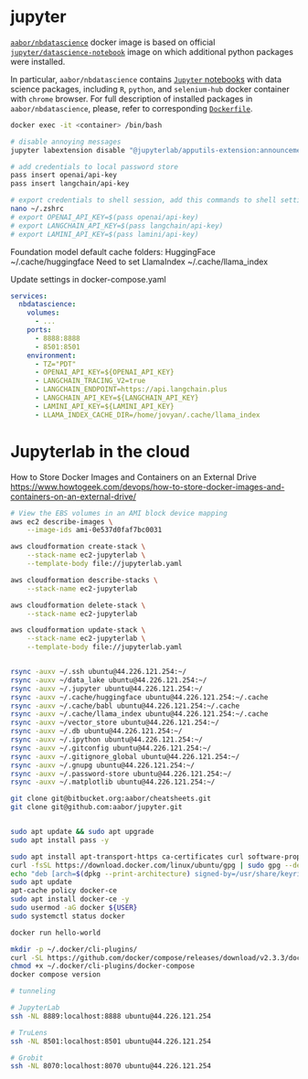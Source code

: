 # jupyter

[`aabor/nbdatascience`](https://cloud.docker.com/repository/docker/aabor/nbdatascience) docker image is based on official [`jupyter/datascience-notebook`](https://hub.docker.com/r/jupyter/datascience-notebook/) image on which additional python packages were installed. 

In particular, `aabor/nbdatascience` contains [`Jupyter` notebooks](https://jupyter.org/) with data science packages, including `R`, `python`, and `selenium-hub` docker container with `chrome` browser. For full description of installed packages in `aabor/nbdatascience`, please, refer to corresponding [`Dockerfile`](https://github.com/aabor/jupyter/blob/master/nbdatascience/Dockerfile).


```sh
docker exec -it <container> /bin/bash

# disable annoying messages
jupyter labextension disable "@jupyterlab/apputils-extension:announcements"
```

```sh
# add credentials to local password store
pass insert openai/api-key
pass insert langchain/api-key

# export credentials to shell session, add this commands to shell settings
nano ~/.zshrc
# export OPENAI_API_KEY=$(pass openai/api-key)
# export LANGCHAIN_API_KEY=$(pass langchain/api-key)
# export LAMINI_API_KEY=$(pass lamini/api-key)
```

Foundation model default cache folders:
HuggingFace ~/.cache/huggingface
Need to set LlamaIndex ~/.cache/llama_index

Update settings in docker-compose.yaml
```yaml
services:
  nbdatascience: 
    volumes:
      - ...
    ports:
      - 8888:8888
      - 8501:8501
    environment:
      - TZ="PDT"
      - OPENAI_API_KEY=${OPENAI_API_KEY}
      - LANGCHAIN_TRACING_V2=true
      - LANGCHAIN_ENDPOINT=https://api.langchain.plus
      - LANGCHAIN_API_KEY=${LANGCHAIN_API_KEY}
      - LAMINI_API_KEY=${LAMINI_API_KEY}
      - LLAMA_INDEX_CACHE_DIR=/home/jovyan/.cache/llama_index

```

# Jupyterlab in the cloud

How to Store Docker Images and Containers on an External Drive
https://www.howtogeek.com/devops/how-to-store-docker-images-and-containers-on-an-external-drive/

```sh
# View the EBS volumes in an AMI block device mapping
aws ec2 describe-images \
    --image-ids ami-0e537d0faf7bc0031

aws cloudformation create-stack \
    --stack-name ec2-jupyterlab \
    --template-body file://jupyterlab.yaml

aws cloudformation describe-stacks \
    --stack-name ec2-jupyterlab

aws cloudformation delete-stack \
    --stack-name ec2-jupyterlab

aws cloudformation update-stack \
    --stack-name ec2-jupyterlab \
    --template-body file://jupyterlab.yaml


rsync -auxv ~/.ssh ubuntu@44.226.121.254:~/
rsync -auxv ~/data_lake ubuntu@44.226.121.254:~/
rsync -auxv ~/.jupyter ubuntu@44.226.121.254:~/
rsync -auxv ~/.cache/huggingface ubuntu@44.226.121.254:~/.cache
rsync -auxv ~/.cache/babl ubuntu@44.226.121.254:~/.cache
rsync -auxv ~/.cache/llama_index ubuntu@44.226.121.254:~/.cache
rsync -auxv ~/vector_store ubuntu@44.226.121.254:~/
rsync -auxv ~/.db ubuntu@44.226.121.254:~/
rsync -auxv ~/.ipython ubuntu@44.226.121.254:~/
rsync -auxv ~/.gitconfig ubuntu@44.226.121.254:~/
rsync -auxv ~/.gitignore_global ubuntu@44.226.121.254:~/
rsync -auxv ~/.gnupg ubuntu@44.226.121.254:~/
rsync -auxv ~/.password-store ubuntu@44.226.121.254:~/
rsync -auxv ~/.matplotlib ubuntu@44.226.121.254:~/

git clone git@bitbucket.org:aabor/cheatsheets.git
git clone git@github.com:aabor/jupyter.git


sudo apt update && sudo apt upgrade
sudo apt install pass -y

sudo apt install apt-transport-https ca-certificates curl software-properties-common -y
curl -fsSL https://download.docker.com/linux/ubuntu/gpg | sudo gpg --dearmor -o /usr/share/keyrings/docker-archive-keyring.gpg
echo "deb [arch=$(dpkg --print-architecture) signed-by=/usr/share/keyrings/docker-archive-keyring.gpg] https://download.docker.com/linux/ubuntu $(lsb_release -cs) stable" | sudo tee /etc/apt/sources.list.d/docker.list > /dev/null
sudo apt update
apt-cache policy docker-ce
sudo apt install docker-ce -y
sudo usermod -aG docker ${USER}
sudo systemctl status docker

docker run hello-world

mkdir -p ~/.docker/cli-plugins/
curl -SL https://github.com/docker/compose/releases/download/v2.3.3/docker-compose-linux-x86_64 -o ~/.docker/cli-plugins/docker-compose
chmod +x ~/.docker/cli-plugins/docker-compose
docker compose version

# tunneling

# JupyterLab
ssh -NL 8889:localhost:8888 ubuntu@44.226.121.254

# TruLens
ssh -NL 8501:localhost:8501 ubuntu@44.226.121.254

# Grobit
ssh -NL 8070:localhost:8070 ubuntu@44.226.121.254

```

